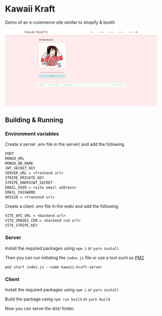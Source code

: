 # Kawaii Kraft

Demo of an e-commerce site similar to shopify & booth

![screenshot](./misc/screenshot.png)


## Building & Running

### Environment variables

Create a server .env file in the server/ and add the following
```
PORT
MONGO_URL
MONGO_DB_NAME
JWT_SECRET_KEY
SERVER_URL = <frontend url>
STRIPE_PRIVATE_KEY
STRIPE_ENDPOINT_SECRET
EMAIL_USER = <site email address>
EMAIL_PASSWORD
ORIGIN = <frontend url>
```

Create a client .env file in the web/ and add the following
```
VITE_API_URL = <backend url>
VITE_IMAGES_CDN = <backend cnd url>
VITE_STRIPE_KEY
```

### Server

Install the required packages using `npm i` or `yarn install`

Then you can run initiating the `index.js` file or use a tool such as [PM2](https://github.com/Unitech/pm2)

```
pm2 start index.js --name kawaii-kraft-server
```

### Client

Install the required packages using `npm i` or `yarn install`

Build the package using `npm run build` or `yarn build`

Now you can serve the dist/ folder.
